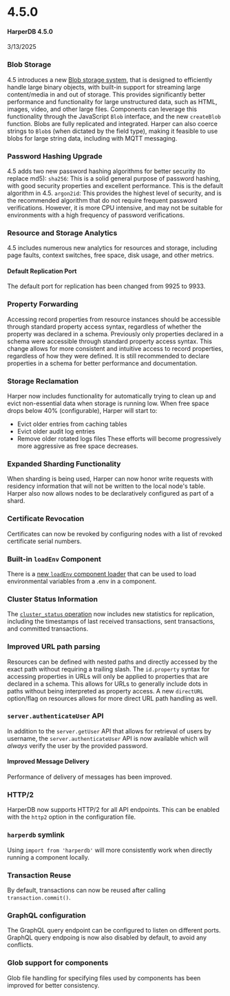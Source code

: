 # 4.5.0

#### HarperDB 4.5.0

3/13/2025

### Blob Storage
4.5 introduces a new [Blob storage system](../../reference/blob.md), that is designed to efficiently handle large binary objects, with built-in support for streaming large content/media in and out of storage. This provides significantly better performance and functionality for large unstructured data, such as HTML, images, video, and other large files. Components can leverage this functionality through the JavaScript `Blob` interface, and the new `createBlob` function. Blobs are fully replicated and integrated. Harper can also coerce strings to `Blob`s (when dictated by the field type), making it feasible to use blobs for large string data, including with MQTT messaging. 

### Password Hashing Upgrade
4.5 adds two new password hashing algorithms for better security (to replace md5):
`sha256`: This is a solid general purpose of password hashing, with good security properties and excellent performance. This is the default algorithm in 4.5.
`argon2id`: This provides the highest level of security, and is the recommended algorithm that do not require frequent password verifications. However, it is more CPU intensive, and may not be suitable for  environments with a high frequency of password verifications.

### Resource and Storage Analytics
4.5 includes numerous new analytics for resources and storage, including page faults, context switches, free space, disk usage, and other metrics.

#### Default Replication Port
The default port for replication has been changed from 9925 to 9933.

### Property Forwarding
Accessing record properties from resource instances should be accessible through standard property access syntax, regardless of whether the property was declared in a schema. Previously only properties declared in a schema were accessible through standard property access syntax. This change allows for more consistent and intuitive access to record properties, regardless of how they were defined. It is still recommended to declare properties in a schema for better performance and documentation. 

### Storage Reclamation
Harper now includes functionality for automatically trying to clean up and evict non-essential data when storage is running low. When free space drops below 40% (configurable), Harper will start to:
* Evict older entries from caching tables
* Evict older audit log entries
* Remove older rotated logs files
These efforts will become progressively more aggressive as free space decreases.

### Expanded Sharding Functionality
When sharding is being used, Harper can now honor write requests with residency information that will not be written to the local node's table. Harper also now allows nodes to be declaratively configured as part of a shard.

### Certificate Revocation
Certificates can now be revoked by configuring nodes with a list of revoked certificate serial numbers.

### Built-in `loadEnv` Component
There is a [new `loadEnv` component loader](../../../developers/components/built-in.md) that can be used to load environmental variables from a .env in a component. 

### Cluster Status Information
The [`cluster_status` operation](../../../developers/operations-api/clustering.md) now includes new statistics for replication, including the timestamps of last received transactions, sent transactions, and committed transactions.

### Improved URL path parsing
Resources can be defined with nested paths and directly accessed by the exact path without requiring a trailing slash.  The `id.property` syntax for accessing properties in URLs will only be applied to properties that are declared in a schema. This allows for URLs to generally include dots in paths without being interpreted as property access. A new `directURL` option/flag on resources allows for more direct URL path handling as well.

### `server.authenticateUser` API
In addition to the `server.getUser` API that allows for retrieval of users by username, the `server.authenticateUser` API is now available which will _always_ verify the user by the provided password.

#### Improved Message Delivery
Performance of delivery of messages has been improved.

### HTTP/2
HarperDB now supports HTTP/2 for all API endpoints. This can be enabled with the `http2` option in the configuration file.

### `harperdb` symlink
Using `import from 'harperdb'` will more consistently work when directly running a component locally.

### Transaction Reuse
By default, transactions can now be reused after calling `transaction.commit()`.

### GraphQL configuration
The GraphQL query endpoint can be configured to listen on different ports. GraphQL query endpoing is now also disabled by default, to avoid any conflicts.

### Glob support for components
Glob file handling for specifying files used by components has been improved for better consistency.
